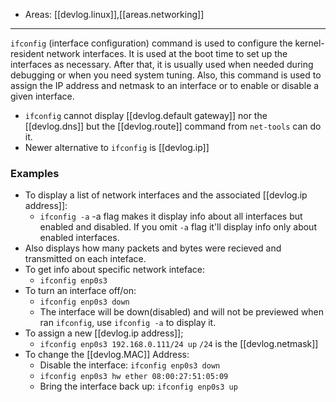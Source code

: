 
- Areas: [[devlog.linux]],[[areas.networking]]

---

`ifconfig` (interface configuration) command is used to configure the kernel-resident network interfaces. It is used at the boot time to set up the interfaces as necessary. After that, it is usually used when needed during debugging or when you need system tuning. Also, this command is used to assign the IP address and netmask to an interface or to enable or disable a given interface.

- `ifconfig` cannot display [[devlog.default gateway]] nor the [[devlog.dns]] but the [[devlog.route]] command from `net-tools` can do it.
- Newer alternative to `ifconfig` is [[devlog.ip]]

### Examples

- To display a list of network interfaces and the associated [[devlog.ip address]]:
  - `ifconfig -a` -a flag makes it display info about all interfaces but enabled and disabled. If you omit `-a` flag it'll display info only about enabled interfaces.
- Also displays how many packets and bytes were recieved and transmitted on each inteface.
- To get info about specific network inteface:
  - `ifconfig enp0s3`
- To turn an interface off/on:
  - `ifconfig enp0s3 down`
  - The interface will be down(disabled) and will not be previewed when ran `ifconfig`, use `ifconfig -a` to display it.
- To assign a new [[devlog.ip address]];
  - `ifconfig enp0s3 192.168.0.111/24 up` `/24` is the [[devlog.netmask]]
- To change the [[devlog.MAC]] Address:
  - Disable the interface: `ifconfig enp0s3 down`
  - `ifconfig enp0s3 hw ether 08:00:27:51:05:09`
  - Bring the interface back up: `ifconfig enp0s3 up`
